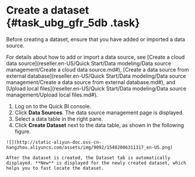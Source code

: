 # Create a dataset {#task_ubg_gfr_5db .task}

Before creating a dataset, ensure that you have added or imported a data source.

For details about how to add or import a data source, see [Create a cloud data source](reseller.en-US/Quick Start/Data modeling/Data source management/Create a cloud data source.md#), [Create a data source from external database](reseller.en-US/Quick Start/Data modeling/Data source management/Create a data source from external database.md#), and [Upload local files](reseller.en-US/Quick Start/Data modeling/Data source management/Upload local files.md#).

1.   Log on to the Quick BI console. 
2.   Click **Data Sources**. The data source management page is displayed. 
3.   Select a data table in the right pane. 
4.   Click **Create Dataset** next to the data table, as shown in the following figure. 

    ![](http://static-aliyun-doc.oss-cn-hangzhou.aliyuncs.com/assets/img/9092/15402006311317_en-US.png)

    After the dataset is created, the Dataset tab is automatically displayed. **New** is displayed for the newly created dataset, which helps you to fast locate the dataset.


